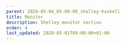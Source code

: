 ```yaml
---
parent: 2020-05-04_05-00-00_shelley-haskell
title: Monitor
description: Shelley monitor section
order: 4
last_updated: 2020-05-01T09:00:00+01:00
---
```

